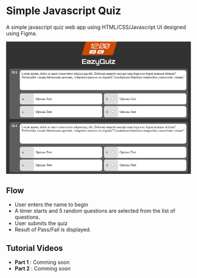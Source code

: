 # Simple Javascript Quiz

A simple javascript quiz web app using HTML/CSS/Javascript UI designed using Figma.

![Screenshot](images/screenshot.png)

## Flow
- User enters the name to begin
- A timer starts and 5 random questions are selected from the list of questions.
- User submits the quiz 
- Result of Pass/Fail is displayed.

## Tutorial Videos
- **Part 1** : Comming soon
- **Part 2** : Comming soon